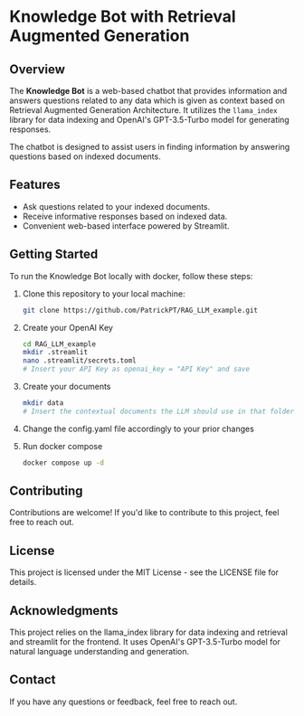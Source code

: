 # Knowledge Bot with Retrieval Augmented Generation

## Overview

The **Knowledge Bot** is a web-based chatbot that provides information and answers questions related to any data which is given as context based on Retrieval Augmented Generation Architecture. It utilizes the `llama_index` library for data indexing and OpenAI's GPT-3.5-Turbo model for generating responses.

The chatbot is designed to assist users in finding information by answering questions based on indexed documents.

## Features

- Ask questions related to your indexed documents.
- Receive informative responses based on indexed data.
- Convenient web-based interface powered by Streamlit.

## Getting Started

To run the Knowledge Bot locally with docker, follow these steps:

1. Clone this repository to your local machine:

   ```bash
   git clone https://github.com/PatrickPT/RAG_LLM_example.git

2. Create your OpenAI Key

   ```bash
   cd RAG_LLM_example
   mkdir .streamlit
   nano .streamlit/secrets.toml
   # Insert your API Key as openai_key = "API Key" and save

3. Create your documents

   ```bash
   mkdir data
   # Insert the contextual documents the LLM should use in that folder

4. Change the config.yaml file accordingly to your prior changes

5. Run docker compose

   ```bash
   docker compose up -d


## Contributing

Contributions are welcome! If you'd like to contribute to this project, feel free to reach out.

## License

This project is licensed under the MIT License - see the LICENSE file for details.

## Acknowledgments

This project relies on the llama_index library for data indexing and retrieval and streamlit for the frontend.
It uses OpenAI's GPT-3.5-Turbo model for natural language understanding and generation.

## Contact

If you have any questions or feedback, feel free to reach out.
